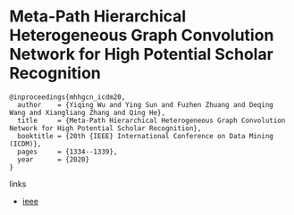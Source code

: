 # Meta-Path Hierarchical Heterogeneous Graph Convolution Network for High Potential Scholar Recognition

```
@inproceedings{mhhgcn_icdm20,
  author    = {Yiqing Wu and Ying Sun and Fuzhen Zhuang and Deqing Wang and Xiangliang Zhang and Qing He},
  title     = {Meta-Path Hierarchical Heterogeneous Graph Convolution Network for High Potential Scholar Recognition},
  booktitle = {20th {IEEE} International Conference on Data Mining (ICDM)},
  pages     = {1334--1339},
  year      = {2020}
}
```

links
- [ieee](https://ieeexplore.ieee.org/document/9338394)
